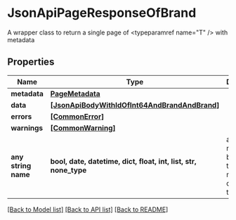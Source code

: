 # JsonApiPageResponseOfBrand

A wrapper class to return a single page of <typeparamref name=\"T\" /> with metadata

## Properties
Name | Type | Description | Notes
------------ | ------------- | ------------- | -------------
**metadata** | [**PageMetadata**](PageMetadata.md) |  | 
**data** | [**[JsonApiBodyWithIdOfInt64AndBrandAndBrand]**](JsonApiBodyWithIdOfInt64AndBrandAndBrand.md) |  | 
**errors** | [**[CommonError]**](CommonError.md) |  | [optional] 
**warnings** | [**[CommonWarning]**](CommonWarning.md) |  | [optional] 
**any string name** | **bool, date, datetime, dict, float, int, list, str, none_type** | any string name can be used but the value must be the correct type | [optional]

[[Back to Model list]](../README.md#documentation-for-models) [[Back to API list]](../README.md#documentation-for-api-endpoints) [[Back to README]](../README.md)


